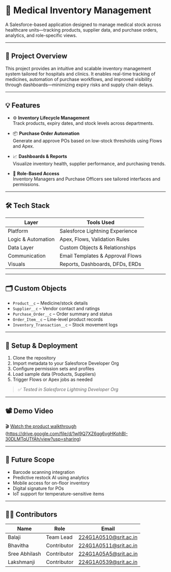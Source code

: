 # 🏥 Medical Inventory Management

A Salesforce-based application designed to manage medical stock across healthcare units—tracking products, supplier data, and purchase orders, analytics, and role-specific views.

---

## 📌 Project Overview

This project provides an intuitive and scalable inventory management system tailored for hospitals and clinics. It enables real-time tracking of medicines, automation of purchase workflows, and improved visibility through dashboards—minimizing expiry risks and supply chain delays.

---

## 💡 Features

- ⚙️ **Inventory Lifecycle Management**  
  Track products, expiry dates, and stock levels across departments.

- 📦 **Purchase Order Automation**  
  Generate and approve POs based on low-stock thresholds using Flows and Apex.

- 📈 **Dashboards & Reports**  
  Visualize inventory health, supplier performance, and purchasing trends.

- 👤 **Role-Based Access**  
  Inventory Managers and Purchase Officers see tailored interfaces and permissions.

---

## 🛠️ Tech Stack

| Layer              | Tools Used                       |
|--------------------|----------------------------------|
| Platform           | Salesforce Lightning Experience  |
| Logic & Automation | Apex, Flows, Validation Rules    |
| Data Layer         | Custom Objects & Relationships   |
| Communication      | Email Templates & Approval Flows |
| Visuals            | Reports, Dashboards, DFDs, ERDs  |

---

## 🗂️ Custom Objects

- `Product__c` – Medicine/stock details  
- `Supplier__c` – Vendor contact and ratings  
- `Purchase_Order__c` – Order summary and status  
- `Order_Item__c` – Line-level product records  
- `Inventory_Transaction__c` – Stock movement logs  

---

## 🧪 Setup & Deployment

1. Clone the repository  
2. Import metadata to your Salesforce Developer Org  
3. Configure permission sets and profiles  
4. Load sample data (Products, Suppliers)  
5. Trigger Flows or Apex jobs as needed

> ✅ *Tested in Salesforce Lightning Developer Org*

---

## 📽️ Demo Video

🎬 [Watch the product walkthrough](#)  
(https://drive.google.com/file/d/1wl9Q7XZ6qg6vgHKphBI-30DLMTqUTfAh/view?usp=sharing)

---

## 🔮 Future Scope

- Barcode scanning integration  
- Predictive restock AI using analytics  
- Mobile access for on-floor inventory  
- Digital signature for POs  
- IoT support for temperature-sensitive items
  
---

## 👨‍💻 Contributors

| Name           | Role        | Email                         |
|----------------|-------------|-------------------------------|
| Balaji         | Team Lead   |224G1A0510@srit.ac.in          |
| Bhavitha       | Contributor | 224G1A0511@srit.ac.in         |
| Sree Abhilash  | Contributor | 224G1A05A5@srit.ac.in         |
| Lakshmanji     | Contributor | 224G1A0539@srit.ac.in         |
